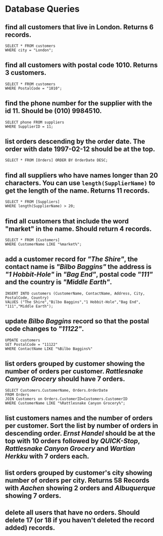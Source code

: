 # Database Queries

## find all customers that live in London. Returns 6 records.
    SELECT * FROM customers
    WHERE city = "London";

## find all customers with postal code 1010. Returns 3 customers.
    SELECT * FROM customers
    WHERE PostalCode = "1010";

## find the phone number for the supplier with the id 11. Should be (010) 9984510.
    SELECT phone FROM suppliers
    WHERE SupplierID = 11;

## list orders descending by the order date. The order with date 1997-02-12 should be at the top.
    SELECT * FROM [Orders] ORDER BY OrderDate DESC;

## find all suppliers who have names longer than 20 characters. You can use `length(SupplierName)` to get the length of the name. Returns 11 records.
    SELECT * FROM [Suppliers]
    WHERE length(SupplierName) > 20;

## find all customers that include the word "market" in the name. Should return 4 records.
    SELECT * FROM [Customers]
    WHERE CustomerName LIKE "%market%";

## add a customer record for _"The Shire"_, the contact name is _"Bilbo Baggins"_ the address is _"1 Hobbit-Hole"_ in _"Bag End"_, postal code _"111"_ and the country is _"Middle Earth"_.
    INSERT INTO customers (CustomerName, ContactName, Address, City, PostalCode, Country)
    VALUES ("The Shire","Bilbo Baggins","1 Hobbit-Hole","Bag End", "111","Middle Earth");

## update _Bilbo Baggins_ record so that the postal code changes to _"11122"_.
    UPDATE customers
    SET PostalCode = "11122"
    WHERE ContactName LIKE "%Bilbo Baggins%"

## list orders grouped by customer showing the number of orders per customer. _Rattlesnake Canyon Grocery_ should have 7 orders.
    SELECT Customers.CustomerName, Orders.OrderDate
    FROM Orders
    JOIN Customers on Orders.CustomerID=Customers.CustomerID
    WHERE CustomerName LIKE "%Rattlesnake Canyon Grocery%";

## list customers names and the number of orders per customer. Sort the list by number of orders in descending order. _Ernst Handel_ should be at the top with 10 orders followed by _QUICK-Stop_, _Rattlesnake Canyon Grocery_ and _Wartian Herkku_ with 7 orders each.
    
## list orders grouped by customer's city showing number of orders per city. Returns 58 Records with _Aachen_ showing 2 orders and _Albuquerque_ showing 7 orders.

## delete all users that have no orders. Should delete 17 (or 18 if you haven't deleted the record added) records.
